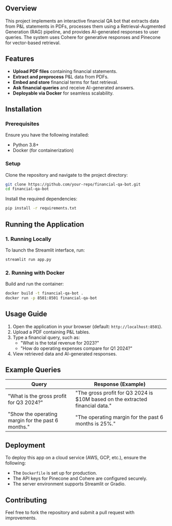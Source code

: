 ## Overview
This project implements an interactive financial QA bot that extracts data from P&L statements in PDFs, processes them using a Retrieval-Augmented Generation (RAG) pipeline, and provides AI-generated responses to user queries. The system uses Cohere for generative responses and Pinecone for vector-based retrieval.

## Features
- **Upload PDF files** containing financial statements.
- **Extract and preprocess** P&L data from PDFs.
- **Embed and store** financial terms for fast retrieval.
- **Ask financial queries** and receive AI-generated answers.
- **Deployable via Docker** for seamless scalability.

## Installation

### Prerequisites
Ensure you have the following installed:
- Python 3.8+
- Docker (for containerization)

### Setup
Clone the repository and navigate to the project directory:
```sh
git clone https://github.com/your-repo/financial-qa-bot.git
cd financial-qa-bot
```

Install the required dependencies:
```sh
pip install -r requirements.txt
```

## Running the Application

### 1. Running Locally
To launch the Streamlit interface, run:
```sh
streamlit run app.py
```

### 2. Running with Docker
Build and run the container:
```sh
docker build -t financial-qa-bot .
docker run -p 8501:8501 financial-qa-bot
```

## Usage Guide
1. Open the application in your browser (default: `http://localhost:8501`).
2. Upload a PDF containing P&L tables.
3. Type a financial query, such as:
   - "What is the total revenue for 2023?"
   - "How do operating expenses compare for Q1 2024?"
4. View retrieved data and AI-generated responses.

## Example Queries
| Query | Response (Example) |
|--------|----------------|
| "What is the gross profit for Q3 2024?" | "The gross profit for Q3 2024 is $10M based on the extracted financial data." |
| "Show the operating margin for the past 6 months." | "The operating margin for the past 6 months is 25%." |

## Deployment
To deploy this app on a cloud service (AWS, GCP, etc.), ensure the following:
- The `Dockerfile` is set up for production.
- The API keys for Pinecone and Cohere are configured securely.
- The server environment supports Streamlit or Gradio.

## Contributing
Feel free to fork the repository and submit a pull request with improvements.
